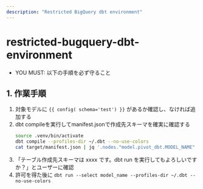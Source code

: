 ```yaml
---
description: "Restricted BigQuery dbt environment"
---
```


# restricted-bugquery-dbt-environment

- YOU MUST: 以下の手順を必ず守ること

## 1. 作業手順

1. 対象モデルに `{{ config( schema='test') }}` があるか確認し、なければ追加する
2. dbt compileを実行してmanifest.jsonで作成先スキーマを確実に確認する
   ```bash
   source .venv/bin/activate
   dbt compile --profiles-dir ~/.dbt --no-use-colors
   cat target/manifest.json | jq '.nodes."model.pivot_dbt.MODEL_NAME" | {database: .database, schema: .schema, name: .name}'
   ```
3. 「テーブル作成先スキーマは xxxx です。dbt run を実行してもよろしいですか？」とユーザーに確認
4. 許可を得た後に `dbt run --select model_name --profiles-dir ~/.dbt --no-use-colors`
